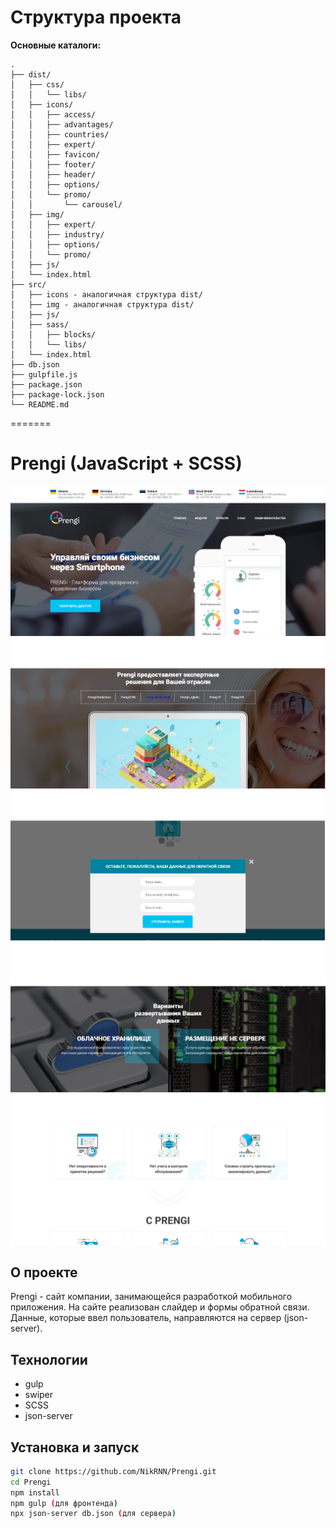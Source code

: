 # Структура проекта

**Основные каталоги:**

```
.
├── dist/
│   ├── css/
│   │   └── libs/
│   ├── icons/
│   │   ├── access/
│   │   ├── advantages/
│   │   ├── countries/
│   │   ├── expert/
│   │   ├── favicon/
│   │   ├── footer/
│   │   ├── header/
│   │   ├── options/
│   │   └── promo/
│   │       └── carousel/
│   ├── img/
│   │   ├── expert/
│   │   ├── industry/
│   │   ├── options/
│   │   └── promo/
│   ├── js/
│   └── index.html
├── src/
│   ├── icons - аналогичная структура dist/
│   ├── img - аналогичная структура dist/
│   ├── js/
│   ├── sass/
│   │   ├── blocks/
│   │   └── libs/
│   └── index.html
├── db.json
├── gulpfile.js
├── package.json
├── package-lock.json
└── README.md

```

=======

# Prengi (JavaScript + SCSS)

![Интерфейс приложения](./src/screenshots/screenshot1.png)
![Интерфейс приложения](./src/screenshots/screenshot2.png)
![Интерфейс приложения](./src/screenshots/screenshot3.png)
![Интерфейс приложения](./src/screenshots/screenshot4.png)
![Интерфейс приложения](./src/screenshots/screenshot5.png)

## О проекте

Prengi - сайт компании, занимающейся разработкой мобильного приложения. На сайте реализован слайдер и формы обратной связи. Данные, которые ввел пользователь, направляются на сервер (json-server).

## Технологии

- gulp
- swiper
- SCSS
- json-server

## Установка и запуск

```bash
git clone https://github.com/NikRNN/Prengi.git
cd Prengi
npm install
npm gulp (для фронтенда)
npx json-server db.json (для сервера)
```
